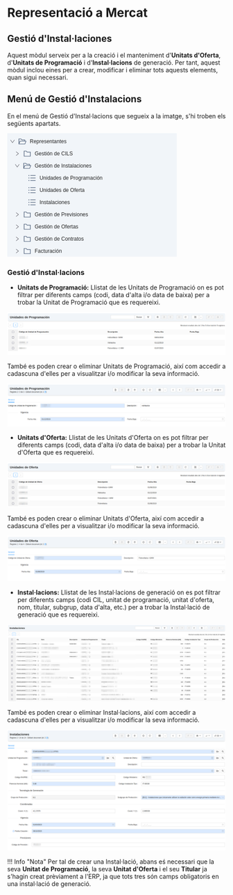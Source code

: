 # Representació a Mercat

## Gestió d'Instal·laciones

Aquest mòdul serveix per a la creació i el manteniment d'**Unitats d'Oferta**, d'**Unitats de Programació** i d'**Instal·lacions**
de generació. Per tant, aquest mòdul  inclou eines per a crear, modificar i eliminar tots aquests elements, quan sigui necessari.

## Menú de Gestió d'Instalacions

En el menú de Gestió d'Instal·lacions que segueix a la imatge, s'hi troben els següents apartats.

[ ![Menú General](_static/instalaciones/menu_instalaciones.png)](_static/instalaciones/menu_instalaciones.png)

### Gestió d'Instal·lacions
* **Unitats de Programació:** Llistat de les Unitats de Programació on es pot filtrar per diferents camps (codi, data d'alta i/o data de baixa) per 
a trobar la Unitat de Programació que es requereixi. 

[ ![Llistat de les Unitats de Programació](_static/instalaciones/upr_listado.png)](_static/instalaciones/upr_listado.png)

També es poden crear o eliminar Unitats de Programació, així com accedir a cadascuna d'elles per a visualitzar i/o modificar la seva informació.

[ ![Formulari de les Unitats de Programació](_static/instalaciones/upr_formulario.png)](_static/instalaciones/upr_formulario.png)

* **Unitats d'Oferta:** Llistat de les Unitats d'Oferta on es pot filtrar per diferents camps (codi, data d'alta i/o data de baixa) per 
a trobar la Unitat d'Oferta que es requereixi. 

[ ![Llistat de les Unitats d'Oferta'](_static/instalaciones/uof_listado.png)](_static/instalaciones/uof_listado.png)

També es poden crear o eliminar Unitats d'Oferta, així com accedir a cadascuna d'elles per a visualitzar i/o modificar la seva informació.

[ ![Formulari de les Unitats d'Oferta](_static/instalaciones/uof_formulario.png)](_static/instalaciones/uof_formulario.png)

* **Instal·lacions:** Llistat de les Instal·lacions de generació on es pot filtrar per diferents camps (codi CIL, unitat de programació,
unitat d'oferta, nom, titular, subgrup, data d'alta, etc.) per a trobar la Instal·lació de generació que es requereixi. 

[ ![Llistat de les Instal·lacions](_static/instalaciones/instalacion_listado.png)](_static/instalaciones/instalacion_listado.png)

També es poden crear o eliminar Instal·lacions, així com accedir a cadascuna d'elles per a visualitzar i/o modificar la seva informació.

[ ![Formulari de les Instal·lacions](_static/instalaciones/instalacion_formulario.png)](_static/instalaciones/instalacion_formulario.png)

!!! Info "Nota"
    Per tal de crear una Instal·lació, abans eś necessari que la seva **Unitat de Programació**, la seva **Unitat d'Oferta**
    i el seu **Titular** ja s'hagin creat prèviament a l'ERP, ja que tots tres són camps obligatoris en una instal·lació de generació.
